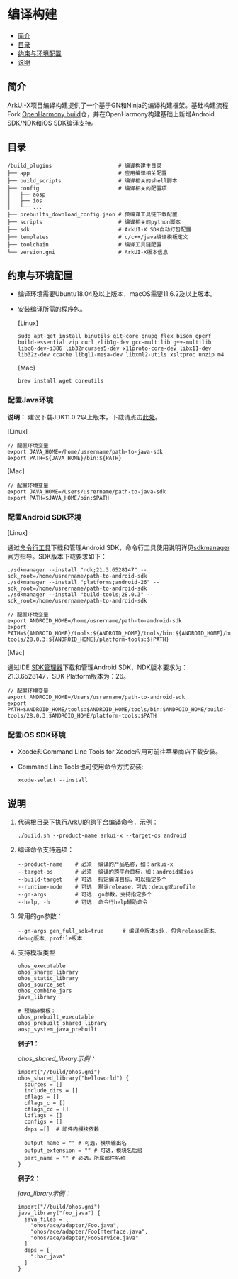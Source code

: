 # 编译构建

-   [简介](#section11660541593)
-   [目录](#section161941989596)
-   [约束与环境配置](#section2029921310472)
-   [说明](#section1312121216216)

## 简介

ArkUI-X项目编译构建提供了一个基于GN和Ninja的编译构建框架。基础构建流程Fork [OpenHarmony build](https://gitee.com/openharmony/build)仓，并在OpenHarmony构建基础上新增Android SDK/NDK和iOS SDK编译支持。

## 目录

```
/build_plugins                     # 编译构建主目录
├── app                            # 应用编译相关配置
├── build_scripts                  # 编译相关的shell脚本
├── config                         # 编译相关的配置项
│   ├── aosp
│   ├── ios
│   └── ...
├── prebuilts_download_config.json # 预编译工具链下载配置
├── scripts                        # 编译相关的python脚本
├── sdk                            # ArkUI-X SDK自动打包配置
├── templates                      # c/c++/java编译模板定义
├── toolchain                      # 编译工具链配置
└── version.gni                    # ArkUI-X版本信息
```

## 约束与环境配置

- 编译环境需要Ubuntu18.04及以上版本，macOS需要11.6.2及以上版本。

- 安装编译所需的程序包。

  [Linux]

  ```
  sudo apt-get install binutils git-core gnupg flex bison gperf build-essential zip curl zlib1g-dev gcc-multilib g++-multilib libc6-dev-i386 lib32ncurses5-dev x11proto-core-dev libx11-dev lib32z-dev ccache libgl1-mesa-dev libxml2-utils xsltproc unzip m4
  ```

  [Mac]

  ```
  brew install wget coreutils
  ```

### 配置Java环境
**说明：** 建议下载JDK11.0.2以上版本，下载请点击[此处](https://repo.huaweicloud.com/openjdk/)。

  [Linux]

  ```shell
  // 配置环境变量
  export JAVA_HOME=/home/usrername/path-to-java-sdk
  export PATH=${JAVA_HOME}/bin:${PATH}
  ```

  [Mac]

  ```shell
  // 配置环境变量
  export JAVA_HOME=/Users/usrername/path-to-java-sdk
  export PATH=$JAVA_HOME/bin:$PATH
  ```

### 配置Android SDK环境

  [Linux]

  通过[命令行工具](https://developer.android.google.cn/studio#command-line-tools-only)下载和管理Android SDK，命令行工具使用说明详见[sdkmanager](https://developer.android.google.cn/studio/command-line/sdkmanager)官方指导。SDK版本下载要求如下：

  ```shell
  ./sdkmanager --install "ndk;21.3.6528147" --sdk_root=/home/usrername/path-to-android-sdk
  ./sdkmanager --install "platforms;android-26" --sdk_root=/home/usrername/path-to-android-sdk
  ./sdkmanager --install "build-tools;28.0.3" --sdk_root=/home/usrername/path-to-android-sdk
  ```

  ```shell
  // 配置环境变量
  export ANDROID_HOME=/home/usrername/path-to-android-sdk
  export PATH=${ANDROID_HOME}/tools:${ANDROID_HOME}/tools/bin:${ANDROID_HOME}/build-tools/28.0.3:${ANDROID_HOME}/platform-tools:${PATH}
  ```

  [Mac]

  通过IDE [SDK管理器](https://developer.android.google.cn/studio/intro/update#sdk-manager)下载和管理Android SDK，NDK版本要求为：21.3.6528147，SDK Platform版本为：26。

  ```shell
  // 配置环境变量
  export ANDROID_HOME=/Users/usrername/path-to-android-sdk
  export PATH=$ANDROID_HOME/tools:$ANDROID_HOME/tools/bin:$ANDROID_HOME/build-tools/28.0.3:$ANDROID_HOME/platform-tools:$PATH
  ```

### 配置iOS SDK环境

  - Xcode和Command Line Tools for Xcode应用可前往苹果商店下载安装。
  - Command Line Tools也可使用命令方式安装:

    ```shell
    xcode-select --install
    ```

## 说明

1.  代码根目录下执行ArkUI的跨平台编译命令，示例：

    ```shell
    ./build.sh --product-name arkui-x --target-os android
    ```

2.  编译命令支持选项：

    ```
    --product-name    # 必须  编译的产品名称，如：arkui-x
    --target-os       # 必须  编译的跨平台目标，如：android或ios
    --build-target    # 可选  指定编译目标，可以指定多个
    --runtime-mode    # 可选  默认release，可选：debug或profile
    --gn-args         # 可选  gn参数，支持指定多个
    --help, -h        # 可选  命令行help辅助命令
    ```

3.  常用的gn参数：

    ```
    --gn-args gen_full_sdk=true      # 编译全版本sdk, 包含release版本、debug版本、profile版本
    ```

4.  支持模板类型

    ```
    ohos_executable
    ohos_shared_library
    ohos_static_library
    ohos_source_set
    ohos_combine_jars
    java_library
    
    # 预编译模板：
    ohos_prebuilt_executable
    ohos_prebuilt_shared_library
    aosp_system_java_prebuilt
    ```

    **例子1：**

    _ohos\_shared\_library示例：_

    ```
    import("//build/ohos.gni")
    ohos_shared_library("helloworld") {
      sources = []
      include_dirs = []
      cflags = []
      cflags_c = []
      cflags_cc = []
      ldflags = []
      configs = []
      deps =[]  # 部件内模块依赖
    
      output_name = "" # 可选，模块输出名
      output_extension = "" # 可选，模块名后缀
      part_name = "" # 必选，所属部件名称
    }
    ```

    **例子2：**

    _java\_library示例：_

    ```
    import("//build/ohos.gni")
    java_library("foo_java") {
      java_files = [
        "ohos/ace/adapter/Foo.java",
        "ohos/ace/adapter/FooInterface.java",
        "ohos/ace/adapter/FooService.java"
      ]
      deps = [
        ":bar_java"
      ]
    }
    ```
